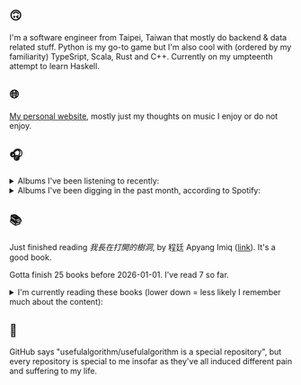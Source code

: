 ## 🙃

I'm a software engineer from Taipei, Taiwan that mostly do backend & data related stuff. Python is my go-to game but I'm also cool with (ordered by my familiarity) TypeSript, Scala, Rust and C++. Currently on my umpteenth attempt to learn Haskell.

## 🌐

[My personal website](https://usefulalgorithm.github.io/), mostly just my thoughts on music I enjoy or do not enjoy.

## 🎧

<details>
<summary>Albums I've been listening to recently:</summary>

- _Genuine Dexterity_, by Kenny Segal, K-The-I???
- _Dance Tonight! Revolution Tomorrow!_, by Orchid
- _Orchid_, by Orchid
- _Black Rain Falls_, by Wren
- _New Harmony_, by Frail

</details>

<details>
<summary>Albums I've been digging in the past month, according to Spotify:</summary>

- _Genuine Dexterity_, by Kenny Segal, K-The-I???
- _End of the Middle_, by Richard Dawson
- _Goyard Ibn Said_, by Ghais Guevara
- _Decide Which Way The Eyes Are Looking_, by Lina Tullgren
- _Muuntautuja_, by Oranssi Pazuzu
- _Cowards_, by Squid
- _HEAL_, by Pavel Milyakov, Lucas Dupuy
- _Intrinsic Rhythm_, by Perila
- _Showbiz!_, by MIKE
- _Ephemera_, by Fergus Jones, Perko
- _Peasant_, by Richard Dawson
- _CODE NOIR_, by Quinton Barnes
- _Följd_, by Civilistjävel!
- _GNX_, by Kendrick Lamar
- _Skinned_, by ML Buch

</details>

## 📚

Just finished reading _我長在打開的樹洞_, by 程廷 Apyang Imiq ([link](https://hardcover.app/books/2021-bbd4daef-893f-4523-96e8-6096d72f9c27)). It's a good book.

Gotta finish 25 books before 2026-01-01. I've read 7 so far.

<details>
<summary>I'm currently reading these books (lower down = less likely I remember much about the content):</summary>

- _The Absence of Myth: Writings on Surrealism_, by Georges Bataille, Michael   Richardson ([link](https://hardcover.app/books/the-absence-of-myth-writings-on-surrealism))
- _Genesis and Trace: Derrida Reading Husserl and Heidegger_, by Paola Marrati, Simon Sparks ([link](https://hardcover.app/books/genesis-and-trace))
- _Philosophical Chemistry: Genealogy of a Scientific Field_, by Manuel DeLanda ([link](https://hardcover.app/books/philosophical-chemistry))
- _Political Categories: Thinking Beyond Concepts_, by Michael Marder ([link](https://hardcover.app/books/political-categories))
- _Regeneration_, by Pat Barker ([link](https://hardcover.app/books/regeneration-1991))
- _K-punk_, by Mark Fisher ([link](https://hardcover.app/books/k-punk-2018))
- _A Biography of Ordinary Man: On Authorities and Minorities_, by François Laruelle, Jessie Hock, and friends ([link](https://hardcover.app/books/a-biography-of-ordinary-man))
- _A Short History of Decay_, by Emil M. Cioran, Richard Howard ([link](https://hardcover.app/books/a-short-history-of-decay))
- _Anti-Oedipus_, by Gilles Deleuze, Félix Guattari ([link](https://hardcover.app/books/anti-oedipus))
- _A Thousand Plateaus_, by Gilles Deleuze, Félix Guattari ([link](https://hardcover.app/books/a-thousand-plateaus))

</details>

## 💬

GitHub says "usefulalgorithm/usefulalgorithm is a special repository", but every repository is special to me insofar as they've all induced different pain and suffering to my life.